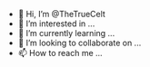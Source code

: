 - 👋 Hi, I’m @TheTrueCelt
- 👀 I’m interested in ...
- 🌱 I’m currently learning ...
- 💞️ I’m looking to collaborate on ...
- 📫 How to reach me ...

<!---
TheTrueCelt/TheTrueCelt is a ✨ special ✨ repository because its `README.md` (this file) appears on your GitHub profile.
You can click the Preview link to take a look at your changes.
--->
